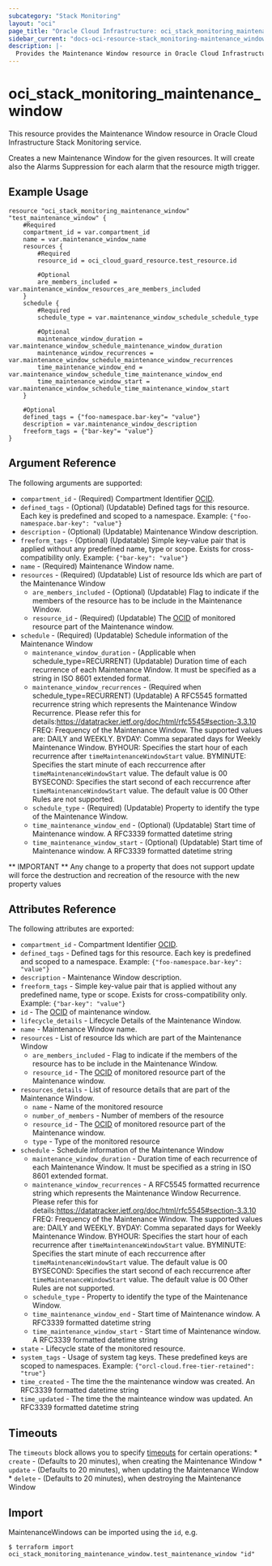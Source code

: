 ```yaml
---
subcategory: "Stack Monitoring"
layout: "oci"
page_title: "Oracle Cloud Infrastructure: oci_stack_monitoring_maintenance_window"
sidebar_current: "docs-oci-resource-stack_monitoring-maintenance_window"
description: |-
  Provides the Maintenance Window resource in Oracle Cloud Infrastructure Stack Monitoring service
---
```


# oci_stack_monitoring_maintenance_window
This resource provides the Maintenance Window resource in Oracle Cloud Infrastructure Stack Monitoring service.

Creates a new Maintenance Window for the given resources. It will create also the 
Alarms Suppression for each alarm that the resource migth trigger.


## Example Usage

```hcl
resource "oci_stack_monitoring_maintenance_window" "test_maintenance_window" {
	#Required
	compartment_id = var.compartment_id
	name = var.maintenance_window_name
	resources {
		#Required
		resource_id = oci_cloud_guard_resource.test_resource.id

		#Optional
		are_members_included = var.maintenance_window_resources_are_members_included
	}
	schedule {
		#Required
		schedule_type = var.maintenance_window_schedule_schedule_type

		#Optional
		maintenance_window_duration = var.maintenance_window_schedule_maintenance_window_duration
		maintenance_window_recurrences = var.maintenance_window_schedule_maintenance_window_recurrences
		time_maintenance_window_end = var.maintenance_window_schedule_time_maintenance_window_end
		time_maintenance_window_start = var.maintenance_window_schedule_time_maintenance_window_start
	}

	#Optional
	defined_tags = {"foo-namespace.bar-key"= "value"}
	description = var.maintenance_window_description
	freeform_tags = {"bar-key"= "value"}
}
```

## Argument Reference

The following arguments are supported:

* `compartment_id` - (Required) Compartment Identifier [OCID](https://docs.cloud.oracle.com/iaas/Content/General/Concepts/identifiers.htm). 
* `defined_tags` - (Optional) (Updatable) Defined tags for this resource. Each key is predefined and scoped to a namespace. Example: `{"foo-namespace.bar-key": "value"}` 
* `description` - (Optional) (Updatable) Maintenance Window description.
* `freeform_tags` - (Optional) (Updatable) Simple key-value pair that is applied without any predefined name, type or scope. Exists for cross-compatibility only. Example: `{"bar-key": "value"}` 
* `name` - (Required) Maintenance Window name.
* `resources` - (Required) (Updatable) List of resource Ids which are part of the Maintenance Window 
	* `are_members_included` - (Optional) (Updatable) Flag to indicate if the members of the resource has to be include in the Maintenance Window. 
	* `resource_id` - (Required) (Updatable) The [OCID](https://docs.cloud.oracle.com/iaas/Content/General/Concepts/identifiers.htm) of monitored resource part of the Maintenance window. 
* `schedule` - (Required) (Updatable) Schedule information of the Maintenance Window 
	* `maintenance_window_duration` - (Applicable when schedule_type=RECURRENT) (Updatable) Duration time of each recurrence of each Maintenance Window. It must be specified as a string in ISO 8601 extended format. 
	* `maintenance_window_recurrences` - (Required when schedule_type=RECURRENT) (Updatable) A RFC5545 formatted recurrence string which represents the Maintenance Window Recurrence. Please refer this for details:https://datatracker.ietf.org/doc/html/rfc5545#section-3.3.10 FREQ: Frequency of the Maintenance Window. The supported values are: DAILY and WEEKLY. BYDAY: Comma separated days for Weekly Maintenance Window. BYHOUR: Specifies the start hour of each recurrence after `timeMaintenanceWindowStart` value. BYMINUTE: Specifies the start minute of each reccurrence after `timeMaintenanceWindowStart` value. The default value is 00 BYSECOND: Specifies the start second of each reccurrence after `timeMaintenanceWindowStart` value. The default value is 00 Other Rules are not supported. 
	* `schedule_type` - (Required) (Updatable) Property to identify the type of the Maintenance Window. 
	* `time_maintenance_window_end` - (Optional) (Updatable) Start time of Maintenance window. A RFC3339 formatted datetime string 
	* `time_maintenance_window_start` - (Optional) (Updatable) Start time of Maintenance window. A RFC3339 formatted datetime string 


** IMPORTANT **
Any change to a property that does not support update will force the destruction and recreation of the resource with the new property values

## Attributes Reference

The following attributes are exported:

* `compartment_id` - Compartment Identifier [OCID](https://docs.cloud.oracle.com/iaas/Content/General/Concepts/identifiers.htm). 
* `defined_tags` - Defined tags for this resource. Each key is predefined and scoped to a namespace. Example: `{"foo-namespace.bar-key": "value"}` 
* `description` - Maintenance Window description.
* `freeform_tags` - Simple key-value pair that is applied without any predefined name, type or scope. Exists for cross-compatibility only. Example: `{"bar-key": "value"}` 
* `id` - The [OCID](https://docs.cloud.oracle.com/iaas/Content/General/Concepts/identifiers.htm) of maintenance window. 
* `lifecycle_details` - Lifecycle Details of the Maintenance Window.
* `name` - Maintenance Window name.
* `resources` - List of resource Ids which are part of the Maintenance Window 
	* `are_members_included` - Flag to indicate if the members of the resource has to be include in the Maintenance Window. 
	* `resource_id` - The [OCID](https://docs.cloud.oracle.com/iaas/Content/General/Concepts/identifiers.htm) of monitored resource part of the Maintenance window. 
* `resources_details` - List of resource details that are part of the Maintenance Window. 
	* `name` - Name of the monitored resource 
	* `number_of_members` - Number of members of the resource 
	* `resource_id` - The [OCID](https://docs.cloud.oracle.com/iaas/Content/General/Concepts/identifiers.htm) of monitored resource part of the Maintenance window. 
	* `type` - Type of the monitored resource 
* `schedule` - Schedule information of the Maintenance Window 
	* `maintenance_window_duration` - Duration time of each recurrence of each Maintenance Window. It must be specified as a string in ISO 8601 extended format. 
	* `maintenance_window_recurrences` - A RFC5545 formatted recurrence string which represents the Maintenance Window Recurrence. Please refer this for details:https://datatracker.ietf.org/doc/html/rfc5545#section-3.3.10 FREQ: Frequency of the Maintenance Window. The supported values are: DAILY and WEEKLY. BYDAY: Comma separated days for Weekly Maintenance Window. BYHOUR: Specifies the start hour of each recurrence after `timeMaintenanceWindowStart` value. BYMINUTE: Specifies the start minute of each reccurrence after `timeMaintenanceWindowStart` value. The default value is 00 BYSECOND: Specifies the start second of each reccurrence after `timeMaintenanceWindowStart` value. The default value is 00 Other Rules are not supported. 
	* `schedule_type` - Property to identify the type of the Maintenance Window. 
	* `time_maintenance_window_end` - Start time of Maintenance window. A RFC3339 formatted datetime string 
	* `time_maintenance_window_start` - Start time of Maintenance window. A RFC3339 formatted datetime string 
* `state` - Lifecycle state of the monitored resource.
* `system_tags` - Usage of system tag keys. These predefined keys are scoped to namespaces. Example: `{"orcl-cloud.free-tier-retained": "true"}` 
* `time_created` - The time the the maintenance window was created. An RFC3339 formatted datetime string 
* `time_updated` - The time the the mainteance window was updated. An RFC3339 formatted datetime string 

## Timeouts

The `timeouts` block allows you to specify [timeouts](https://registry.terraform.io/providers/oracle/oci/latest/docs/guides/changing_timeouts) for certain operations:
	* `create` - (Defaults to 20 minutes), when creating the Maintenance Window
	* `update` - (Defaults to 20 minutes), when updating the Maintenance Window
	* `delete` - (Defaults to 20 minutes), when destroying the Maintenance Window


## Import

MaintenanceWindows can be imported using the `id`, e.g.

```
$ terraform import oci_stack_monitoring_maintenance_window.test_maintenance_window "id"
```

